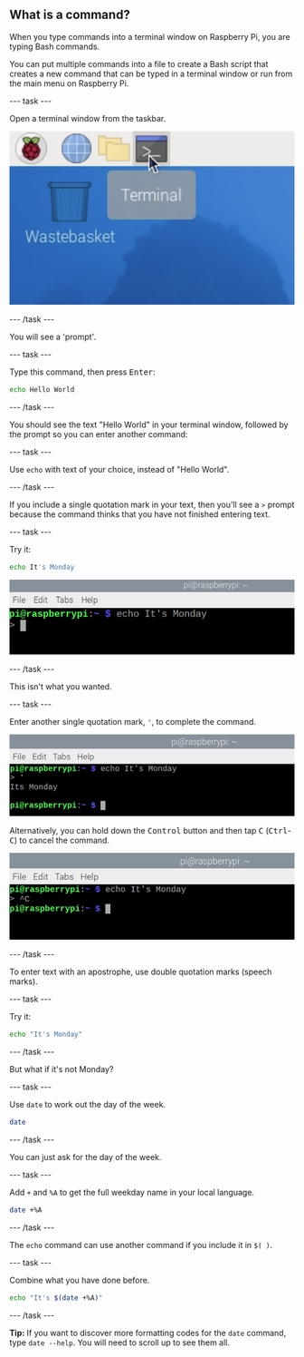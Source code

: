 ## What is a command?

When you type commands into a terminal window on Raspberry Pi, you are typing Bash commands. 
 
You can put multiple commands into a file to create a Bash script that creates a new command that can be typed in a terminal window or run from the main menu on Raspberry Pi. 

--- task ---

Open a terminal window from the taskbar.

![terminal icon](images/pi-terminal.png)

--- /task ---

You will see a 'prompt'.

--- task ---

Type this command, then press <kbd>Enter</kbd>:

```bash
echo Hello World
```

--- /task ---

You should see the text "Hello World" in your terminal window, followed by the prompt so you can enter another command:

--- task ---

Use `echo` with text of your choice, instead of "Hello World". 

--- /task ---

If you include a single quotation mark in your text, then you'll see a `>` prompt because the command thinks that you have not finished entering text.

--- task ---

Try it:

```bash
echo It's Monday
```

![prompt](images/command-prompt.png)

--- /task ---

This isn't what you wanted.

--- task ---

Enter another single quotation mark, `'`, to complete the command. 

![prompt](images/monday_apostophe.png)

Alternatively, you can hold down the <kbd>Control</kbd> button and then tap <kbd>C</kbd> (<kbd>Ctrl</kbd>-<kbd>C</kbd>) to cancel the command. 

![prompt](images/monday_controlC.png)

--- /task ---

To enter text with an apostrophe, use double quotation marks (speech marks).

--- task ---

Try it:

```bash
echo "It's Monday"
```

--- /task ---

But what if it's not Monday? 

--- task ---

Use `date` to work out the day of the week.

```bash
date
```

--- /task ---

You can just ask for the day of the week.

--- task ---

Add `+` and `%A` to get the full weekday name in your local language.

```bash
date +%A
```
--- /task ---

The `echo` command can use another command if you include it in `$( )`. 

--- task ---

Combine what you have done before. 

```bash
echo "It's $(date +%A)"
```

--- /task ---

**Tip:** If you want to discover more formatting codes for the `date` command, type `date --help`. You will need to scroll up to see them all.
